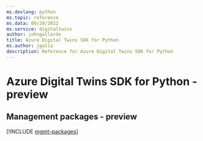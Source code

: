 ```yaml
---
ms.devlang: python
ms.topic: reference
ms.data: 09/20/2022
ms.service: digitaltwins
author: johngallardo
title: Azure Digital Twins SDK for Python
ms.author: jgalla
description: Reference for Azure Digital Twins SDK for Python
---
```

# Azure Digital Twins SDK for Python - preview

## Management packages - preview
[!INCLUDE [mgmt-packages](digital-twins-mgmt-index.md)]
